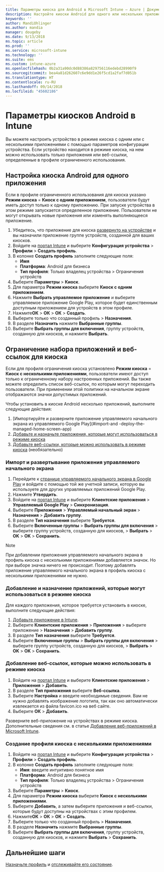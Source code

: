 ```yaml
---
title: Параметры киоска для Android в Microsoft Intune — Azure | Документы Майкрософт
description: Настройте киоски Android для одного или нескольких приложений.
keywords: ''
author: MandiOhlinger
ms.author: mandia
manager: dougeby
ms.date: 9/13/2018
ms.topic: article
ms.prod: ''
ms.service: microsoft-intune
ms.technology: ''
ms.suite: ems
ms.custom: intune-azure
ms.openlocfilehash: 0b2a31a90dc0d88386a829756116edebd28990f9
ms.sourcegitcommit: bea4a81d262607c6e9dd1e26f5cd1a2faf7d051b
ms.translationtype: HT
ms.contentlocale: ru-RU
ms.lasthandoff: 09/14/2018
ms.locfileid: "45602186"
---
```

# <a name="kiosk-settings-for-android-devices-in-intune"></a>Параметры киосков Android в Intune

Вы можете настроить устройство в режиме киоска с одним или с несколькими приложениями с помощью параметров конфигурации устройства. Если устройство находится в режиме киоска, на нем можно использовать только приложения или веб-ссылки, определенные в профиле ограниченного использования. 

## <a name="restrict-an-android-kiosk-device-to-a-single-app"></a>Настройка киоска Android для одного приложения

Если в профиле ограниченного использования для киоска указано **Режим киоска** = **Киоск с одним приложением**, пользователи будут иметь доступ только к одному приложению. При запуске устройства в этом режиме запускается определенное приложение. Пользователи не могут открывать новые приложения или изменять выполняющееся приложение.

1. Убедитесь, что приложение для киоска [развернуто на устройстве](apps-deploy.md) и вы назначили приложение группе устройств, созданной для ваших киосков.
2. Войдите на [портал Intune](https://portal.azure.com) и выберите **Конфигурация устройства** > **Профили** > **Создать профиль**.
3. В колонке **Создать профиль** заполните следующие поля:
     - **Имя**
     - **Платформа**: Android для бизнеса
     - **Тип профиля**: Только владелец устройства > Ограничения устройств
4. Выберите **Параметры** > **Киоск**.
5. Для параметра **Режим киоска** выберите **Киоск с одним приложением**.
6. Нажмите **Выбрать управляемое приложение** и выберите управляемое приложение Google Play, которое будет единственным доступным приложением для устройств в этом профиле.
7. Нажмите**ОК** > **ОК** > **ОК** > **Создать**.
8. Выберите только что созданный профиль > **Назначения**.
9. В разделе **Назначить** нажмите **Выбранные группы**.
10. Выберите **Выбрать группы для включения**, группу устройств, созданную для киосков, и нажмите **Выбрать**.

## <a name="restrict-a-kiosk-device-to-a-set-of-apps-or-web-links"></a>Ограничение набора приложений и веб-ссылок для киоска

Если для профиля ограничения киоска установлено **Режим киоска** = **Киоск с несколькими приложениями**, пользователи имеют доступ только к ограниченному набору настроенных приложений. Вы также можете определить список веб-ссылок, по которым могут переходить пользователи. При применении этой политики на начальном экране отображаются значки допустимых приложений.

Чтобы установить в киоске Android несколько приложений, выполните следующие действия:

1. [Импортируйте и разверните приложение управляемого начального экрана из управляемого Google Play](#import-and -deploy-the-managed-home-screen-app)
2. [Добавьте и назначьте приложения, которые могут использоваться в режиме киоска](#add-and-assign-apps-that-can-be-used-in-kiosk-mode)
3. [Добавьте веб-ссылки, которые можно использовать в режиме киоска](#add-web-links-that-can-be-used-in-kiosk-mode) (необязательно)

### <a name="import-and-deploy-the-managed-home-screen-app"></a>Импорт и развертывание приложения управляемого начального экрана

1. Перейдите к [странице управляемого начального экрана в Google Play](https://play.google.com/work/apps/details?id=com.microsoft.launcher.enterprise) и войдите с помощью той же учетной записи, которую вы используете для других управляемых приложений Google Play.
2. Нажмите **Утвердить**.
3. Войдите на [портал Intune](https://portal.azure.com) и выберите **Клиентские приложения** > **Управляемый Google Play** > **Синхронизация**.
4. Выберите **Приложения** > **Управляемый начальный экран** > **Назначения** > **Добавить группу**.
5. В разделе **Тип назначения** выберите **Требуется**.
6. Выберите **Включенные группы** > **Выбрать группы для включения** > выберите группу устройств, созданную для киосков, > **Выбрать** > **OK** > **OK** > **Сохранить**.

> [!NOTE]
> При добавлении приложения управляемого начального экрана в профиль киоска с несколькими приложениями добавляется значок. Но при выборе значка ничего не происходит. Поэтому добавлять приложение управляемого начального экрана в профиль киоска с несколькими приложениями не нужно.

### <a name="add-and-assign-apps-that-can-be-used-in-kiosk-mode"></a>Добавление и назначение приложений, которые могут использоваться в режиме киоска

Для каждого приложения, которое требуется установить в киоске, выполните следующие действия:

1. [Добавьте приложение в Intune](store-apps-android.md).
2. Выберите **Клиентские приложения** > **Приложения** > выберите приложение > **Назначения** > **Добавить группу**.
3. В разделе **Тип назначения** выберите **Требуется**.
4. Выберите **Включенные группы** > **Выбрать группы для включения** > выберите группу устройств, созданную для киосков, > **Выбрать** > **OK** > **OK** > **Сохранить**.

### <a name="add-web-links-that-can-be-used-in-kiosk-mode"></a>Добавление веб-ссылок, которые можно использовать в режиме киоска

1. Войдите на [портал Intune](https://portal.azure.com) и выберите **Клиентские приложения** > **Приложения** > **Добавить**.
2. В разделе **Тип приложения** выберите **Веб-ссылка**.
3. Выберите **Настройка** и введите необходимые сведения. Вам не нужно добавлять изображение логотипа, так как оно автоматически извлекается из файла favicon.ico на веб сайте.
4. Выберите **ОК** > **Добавить**.

Разверните веб-приложение на устройствах в режиме киоска. Дополнительные сведения см. в статье [Добавление веб-приложений в Microsoft Intune](web-app.md).

### <a name="create-a-multi-app-kiosk-profile"></a>Создание профиля киоска с несколькими приложениями

1. Войдите на [портал Intune](https://portal.azure.com) и выберите **Конфигурация устройства** > **Профили** > **Создать профиль**.
3. В колонке **Создать профиль** заполните следующие поля:
     - **Имя**: введите интуитивно понятное имя
     - **Платформа**: Android для бизнеса
     - **Тип профиля**: Только владелец устройства > Ограничения устройств
4. Выберите **Параметры** > **Киоск**.
5. Для параметра **Режим киоска** выберите **Киоск с несколькими приложениями**.
6. Выберите **Добавить**, а затем выберите приложения и веб-ссылки, которые будут доступны на устройствах с этим профилем.
7. Нажмите**ОК** > **ОК** > **ОК** > **Создать**.
8. Выберите только что созданный профиль > **Назначения**.
9. В разделе **Назначить** нажмите **Выбранные группы**.
10. Выберите **Выбрать группы для включения**, группу устройств, созданную для киосков, и нажмите **Выбрать** > **Сохранить**.

## <a name="next-steps"></a>Дальнейшие шаги
[Назначьте профиль](device-profile-assign.md) и [отслеживайте его состояние](device-profile-monitor.md).
